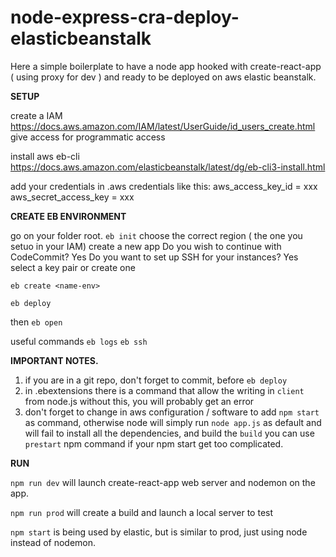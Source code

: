 # node-express-cra-deploy-elasticbeanstalk

Here a simple boilerplate to have a node app hooked with create-react-app ( using proxy for dev ) and ready to be deployed on aws elastic beanstalk. 

**SETUP**

create a IAM
https://docs.aws.amazon.com/IAM/latest/UserGuide/id_users_create.html
give access for programmatic access

install aws eb-cli
https://docs.aws.amazon.com/elasticbeanstalk/latest/dg/eb-cli3-install.html

add your credentials in .aws credentials like this: 
aws_access_key_id = xxx
aws_secret_access_key = xxx

**CREATE EB ENVIRONMENT**

go on your folder root.
`eb init`
choose the correct region ( the one you setuo in your IAM)
create a new app
Do you wish to continue with CodeCommit? Yes
Do you want to set up SSH for your instances? Yes
select a key pair or create one

`eb create <name-env>`

`eb deploy`

then 
`eb open`

useful commands
`eb logs`
`eb ssh`

**IMPORTANT NOTES.**
1) if you are in a git repo, don't forget to commit, before `eb deploy`
2) in .ebextensions there is a command that allow the writing in `client` from node.js
without this, you will probably get an error
3) don't forget to change in aws configuration / software to add `npm start` as command, otherwise node will simply run `node app.js` as default and will fail to install all the dependencies, and build the `build`
you can use `prestart` npm command if your npm start get too complicated.

**RUN**

`npm run dev` will launch create-react-app web server and nodemon on the app. 

`npm run prod` will create a build and launch a local server to test

`npm start` is being used by elastic, but is similar to prod, just using node instead of nodemon.
